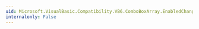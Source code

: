 ```yaml
---
uid: Microsoft.VisualBasic.Compatibility.VB6.ComboBoxArray.EnabledChanged
internalonly: False
---
```

